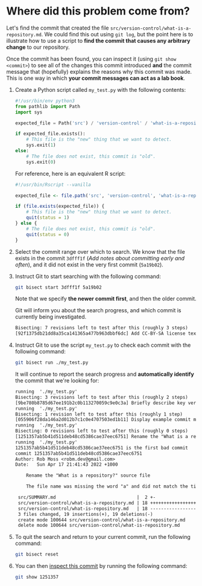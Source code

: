 # Where did this problem come from?

Let's find the commit that created the file `src/version-control/what-is-a-repository.md`.
We could find this out using `git log`, but the point here is to illustrate how to use a script to **find the commit that causes any arbitrary change** to our repository.

Once the commit has been found, you can inspect it (using `git show <commit>`) to see all of the changes this commit introduced **and** the commit message that (hopefully) explains the reasons why this commit was made.
This is one way in which **your commit messages can act as a lab book**.

1. Create a Python script called `my_test.py` with the following contents:

    ```py
    #!/usr/bin/env python3
    from pathlib import Path
    import sys

    expected_file = Path('src') / 'version-control' / 'what-is-a-repository.md'

    if expected_file.exists():
        # This file is the "new" thing that we want to detect.
        sys.exit(1)
    else:
        # The file does not exist, this commit is "old".
        sys.exit(0)
    ```

    For reference, here is an equivalent R script:

    ```R
    #!/usr/bin/Rscript --vanilla

    expected_file <- file.path('src', 'version-control', 'what-is-a-repository.md')

    if (file.exists(expected_file)) {
        # This file is the "new" thing that we want to detect.
        quit(status = 1)
    } else {
        # The file does not exist, this commit is "old".
        quit(status = 0)
    }
    ```

2. Select the commit range over which to search.
   We know that the file exists in the commit `3dfff1f` (*Add notes about committing early and often*), and it did not exist in the very first commit (`5a19b02`).

3. Instruct Git to start searching with the following command:

   ```sh
   git bisect start 3dfff1f 5a19b02
   ```

   Note that we specify **the newer commit first**, and then the older commit.

   Git will inform you about the search progress, and which commit is currently being investigated.

   ```txt
   Bisecting: 7 revisions left to test after this (roughly 3 steps)
   [92f1375db21dd8a35ca141365a477b963dbbf6dc] Add CC-BY-SA license text and badge
   ```

4. Instruct Git to use the script `my_test.py` to check each commit with the following command:

   ```sh
   git bisect run ./my_test.py
   ```

   It will continue to report the search progress and **automatically identify** the commit that we're looking for:

   ```txt
   running  './my_test.py'
   Bisecting: 3 revisions left to test after this (roughly 2 steps)
   [9be780b8785d67ee191b2c0b113270059c9e0c3a] Briefly describe key version control concepts
   running  './my_test.py'
   Bisecting: 1 revision left to test after this (roughly 1 step)
   [055906f28da146a2d012b7c1c0e4707503ed1b11] Display example commit message as plain text
   running  './my_test.py'
   Bisecting: 0 revisions left to test after this (roughly 0 steps)
   [1251357ab5b41d511deb48cd5386cae37eec6751] Rename the "What is a repository?" source file
   running  './my_test.py'
   1251357ab5b41d511deb48cd5386cae37eec6751 is the first bad commit
   commit 1251357ab5b41d511deb48cd5386cae37eec6751
   Author: Rob Moss <robm.dev@gmail.com>
   Date:   Sun Apr 17 21:41:43 2022 +1000

       Rename the "What is a repository?" source file

       The file name was missing the word "a" and did not match the title.

    src/SUMMARY.md                              |  2 +-
    src/version-control/what-is-a-repository.md | 18 ++++++++++++++++++
    src/version-control/what-is-repository.md   | 18 ------------------
    3 files changed, 19 insertions(+), 19 deletions(-)
    create mode 100644 src/version-control/what-is-a-repository.md
    delete mode 100644 src/version-control/what-is-repository.md
   ```

5. To quit the search and return to your current commit, run the following command:

    ```sh
    git bisect reset
    ```

6. You can then [inspect this commit](inspecting-past-commits.md) by running the following command:

    ```sh
    git show 1251357
    ```
